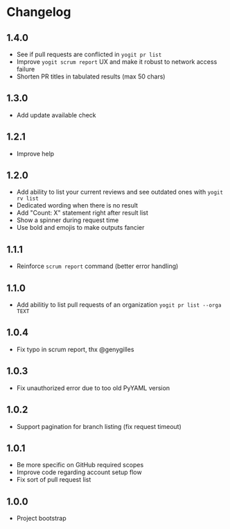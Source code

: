 # Changelog

## 1.4.0

* See if pull requests are conflicted in `yogit pr list`
* Improve `yogit scrum report` UX and make it robust to network access failure
* Shorten PR titles in tabulated results (max 50 chars)

## 1.3.0

* Add update available check

## 1.2.1

* Improve help

## 1.2.0

* Add ability to list your current reviews and see outdated ones with `yogit rv list`
* Dedicated wording when there is no result
* Add "Count: X" statement right after result list
* Show a spinner during request time
* Use bold and emojis to make outputs fancier

## 1.1.1

* Reinforce `scrum report` command (better error handling)

## 1.1.0

* Add abilitiy to list pull requests of an organization `yogit pr list --orga TEXT`

## 1.0.4

* Fix typo in scrum report, thx @genygilles

## 1.0.3

* Fix unauthorized error due to too old PyYAML version

## 1.0.2

* Support pagination for branch listing (fix request timeout)

## 1.0.1

* Be more specific on GitHub required scopes
* Improve code regarding account setup flow
* Fix sort of pull request list

## 1.0.0

* Project bootstrap
